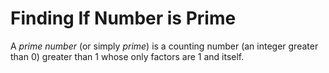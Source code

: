 # Finding If Number is Prime

A _prime number_ (or simply _prime_) is a counting number (an integer greater than 0) greater than 1 whose only factors are 1 and itself.&#x20;
